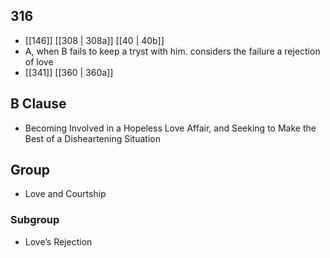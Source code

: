 ## 316
- [[146]] [[308 | 308a]] [[40 | 40b]] 
- A, when B fails to keep a tryst with him. considers the failure a rejection of love
- [[341]] [[360 | 360a]] 

## B Clause
- Becoming Involved in a Hopeless Love Affair, and Seeking to Make the Best of a Disheartening Situation

## Group
- Love and Courtship

### Subgroup
- Love’s Rejection

